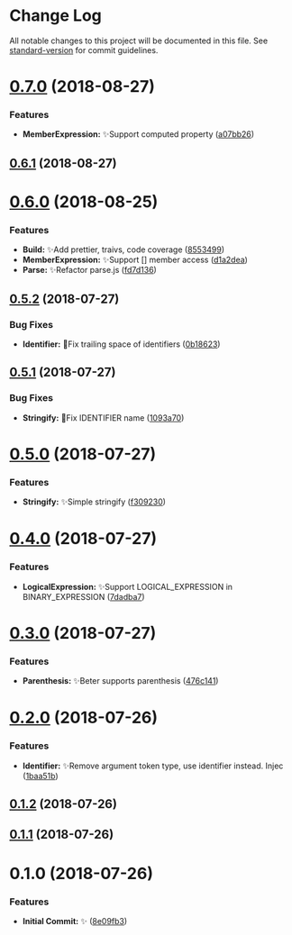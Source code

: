 # Change Log

All notable changes to this project will be documented in this file. See [standard-version](https://github.com/conventional-changelog/standard-version) for commit guidelines.

<a name="0.7.0"></a>
# [0.7.0](https://github.com/vivaxy/JavaScript/compare/v0.6.1...v0.7.0) (2018-08-27)


### Features

* **MemberExpression:** :sparkles:Support computed property ([a07bb26](https://github.com/vivaxy/JavaScript/commit/a07bb26))



<a name="0.6.1"></a>
## [0.6.1](https://github.com/vivaxy/JavaScript/compare/v0.6.0...v0.6.1) (2018-08-27)



<a name="0.6.0"></a>
# [0.6.0](https://github.com/vivaxy/JavaScript/compare/v0.5.2...v0.6.0) (2018-08-25)


### Features

* **Build:** :sparkles:Add prettier, traivs, code coverage ([8553499](https://github.com/vivaxy/JavaScript/commit/8553499))
* **MemberExpression:** :sparkles:Support [] member access ([d1a2dea](https://github.com/vivaxy/JavaScript/commit/d1a2dea))
* **Parse:** :sparkles:Refactor parse.js ([fd7d136](https://github.com/vivaxy/JavaScript/commit/fd7d136))



<a name="0.5.2"></a>
## [0.5.2](https://github.com/vivaxy/JavaScript/compare/v0.5.1...v0.5.2) (2018-07-27)


### Bug Fixes

* **Identifier:** :bug:Fix trailing space of identifiers ([0b18623](https://github.com/vivaxy/JavaScript/commit/0b18623))



<a name="0.5.1"></a>
## [0.5.1](https://github.com/vivaxy/JavaScript/compare/v0.5.0...v0.5.1) (2018-07-27)


### Bug Fixes

* **Stringify:** :bug:Fix IDENTIFIER name ([1093a70](https://github.com/vivaxy/JavaScript/commit/1093a70))



<a name="0.5.0"></a>
# [0.5.0](https://github.com/vivaxy/JavaScript/compare/v0.4.0...v0.5.0) (2018-07-27)


### Features

* **Stringify:** :sparkles:Simple stringify ([f309230](https://github.com/vivaxy/JavaScript/commit/f309230))



<a name="0.4.0"></a>
# [0.4.0](https://github.com/vivaxy/JavaScript/compare/v0.3.0...v0.4.0) (2018-07-27)


### Features

* **LogicalExpression:** :sparkles:Support LOGICAL_EXPRESSION in BINARY_EXPRESSION ([7dadba7](https://github.com/vivaxy/JavaScript/commit/7dadba7))



<a name="0.3.0"></a>
# [0.3.0](https://github.com/vivaxy/JavaScript/compare/v0.2.0...v0.3.0) (2018-07-27)


### Features

* **Parenthesis:** :sparkles:Beter supports parenthesis ([476c141](https://github.com/vivaxy/JavaScript/commit/476c141))



<a name="0.2.0"></a>
# [0.2.0](https://github.com/vivaxy/JavaScript/compare/v0.1.2...v0.2.0) (2018-07-26)


### Features

* **Identifier:** :sparkles:Remove argument token type, use identifier instead. Injec ([1baa51b](https://github.com/vivaxy/JavaScript/commit/1baa51b))



<a name="0.1.2"></a>
## [0.1.2](https://github.com/vivaxy/JavaScript/compare/v0.1.1...v0.1.2) (2018-07-26)



<a name="0.1.1"></a>
## [0.1.1](https://github.com/vivaxy/JavaScript/compare/v0.1.0...v0.1.1) (2018-07-26)



<a name="0.1.0"></a>
# 0.1.0 (2018-07-26)


### Features

* **Initial Commit:** :sparkles: ([8e09fb3](https://github.com/vivaxy/JavaScript/commit/8e09fb3))
